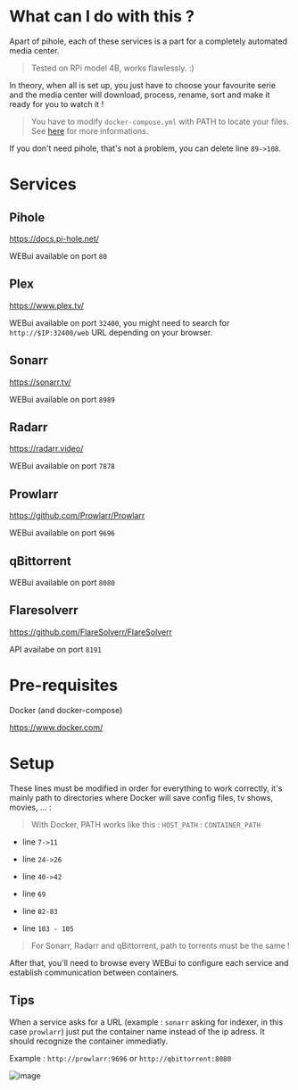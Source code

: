 # What can I do with this ?

Apart of pihole, each of these services is a part for a completely automated media center. 

> Tested on RPi model 4B, works flawlessly. :)

In theory, when all is set up, you just have to choose your favourite serie and the media center will download, process, rename, sort and make it ready for you to watch it !

> You have to modify `docker-compose.yml` with PATH to locate your files. See [here](#Setup) for more informations.

If you don't need pihole, that's not a problem, you can delete line `89->108`.

# Services
## Pihole
https://docs.pi-hole.net/

WEBui available on port `80`
## Plex
https://www.plex.tv/

WEBui available on port `32400`, you might need to search for `http://$IP:32400/web` URL depending on your browser.
## Sonarr
https://sonarr.tv/

WEBui available on port `8989`
## Radarr
https://radarr.video/

WEBui available on port `7878`
## Prowlarr
https://github.com/Prowlarr/Prowlarr

WEBui available on port `9696`
## qBittorrent
WEBui available on port `8080`


## Flaresolverr
https://github.com/FlareSolverr/FlareSolverr

API availabe on port `8191`
# Pre-requisites


Docker (and docker-compose)

https://www.docker.com/

# Setup

These lines must be modified in order for everything to work correctly, it's mainly path to directories where Docker will save config files, tv shows, movies, ... :

> With Docker, PATH works like this : `HOST_PATH` : `CONTAINER_PATH`

- line `7->11`

- line `24->26`

- line `40->42`

- line `69`

- line `82-83`

- line `103 - 105`

> For Sonarr, Radarr and qBittorrent, path to torrents must be the same !

After that, you'll need to browse every WEBui to configure each service and establish communication between containers. 

## Tips

When a service asks for a URL (example : `sonarr` asking for indexer, in this case `prowlarr`) just put the container name instead of the ip adress. It should recognize the container immediatly.

Example : `http://prowlarr:9696` or `http://qbittorrent:8080`

![image](https://user-images.githubusercontent.com/17253480/191007853-e163acf2-af73-4d91-bc4f-8ae8995fc602.png)


